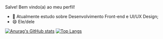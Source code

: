 
Salve! Bem vindo(a) ao meu perfil!

- 🌱 Atualmente estudo sobre Desenvolvimento Front-end e UI/UX Design;
- 😄 Ele/dele

[![Anurag's GitHub stats](https://github-readme-stats.vercel.app/api?username=MatheusSSWeb&count_private=true&show_icons=true&theme=dark&bg_color=#000000&hide_border=true)](https://github.com/anuraghazra/github-readme-stats) 
[![Top Langs](https://github-readme-stats.vercel.app/api/top-langs/?username=MatheusSSWeb&layout=compact&theme=dark)](https://github.com/MatheusSSWeb/github-readme-stats)
